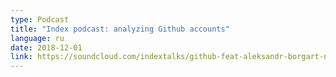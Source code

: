 ```yaml
---
type: Podcast
title: "Index podcast: analyzing Github accounts"
language: ru
date: 2018-12-01
link: https://soundcloud.com/indextalks/github-feat-aleksandr-borgart-nikita-sobolev
---
```

